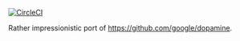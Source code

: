 [![CircleCI](https://circleci.com/gh/cmk/project-template.svg?style=svg)](https://circleci.com/gh/cmk/project-template)


Rather impressionistic port of https://github.com/google/dopamine.
